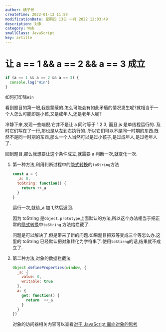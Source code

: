 ```yaml
---
author: 橘子哥
createTime: 2022-01-13 11:59
modificationDate: 星期四 13日 一月 2022 12:03:49
description: 对象
category: Web
smallClass: JavaScript
key: artitle
---
```


# 让 a == 1 && a == 2 && a == 3 成立

```JavaScript
if (a == 1 && a == 2 && a == 3) {
  console.log('Win')
}
```

如何打印除`Win`

看到题目的第一眼,我是蒙蔽的.怎么可能会有如此矛盾的情况发生呢?就相当于一个人怎么可能即是小孩,又是成年人,还是老年人呢?

冷静下来,发现一些端倪.它并不是让 a 同时等于 1 2 3, 而且 js 是单线程运行的. 及时它们写在了一行,那也是从左到右执行的. 所以它们可以不是同一时期的东西.既然不是同一时期的东西,那么一个人当然可以是过小孩子,是过成年人,是过老年人了.

回到题目,那么我想要让这个条件成立,就需要 a 判断一次,就变化一次.

1. 第一种方法,利用判断过程中的[隐式转换](https://www.wolai.com/dTBSZGyCzvqZGSk3TLXsvw)的`toString`方法

   ```JavaScript
   const a = {
     _a: 0,
     toString: function() {
       return ++_a
     }
   }

   ```

   运行一次,就给\_a 加 1,然后返回.

   因为 toString 是`Object.prototype`上面默认的方法,所以这个办法相当于把正常的[隐式转换](https://www.wolai.com/dTBSZGyCzvqZGSk3TLXsvw)中`toString` 方法给拦截了.

   问题是可以解决了,但是带来了新的问题.如果题目把双等变成三个等怎么办.这里的 toString 已经默认把对象转化为字符串了.使用`toStirng`的话,结果就不成立了.

2. 第二种方法,对象的数据拦截法

   ```JavaScript
   Object.defineProperties(window, {
     _a: {
       value: 0,
       writable: true
     },
     a: {
       get: function() {
         return  ++_a
       }
     }
   })
   ```

   对象的访问器相关内容可以查看[对于 JavaScript 面向对象的思考](https://www.wolai.com/gHrKSm75derryDEym74Rr3)

